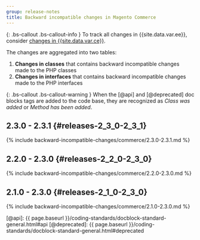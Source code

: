 ```yaml
---
group: release-notes
title: Backward incompatible changes in Magento Commerce
---
```


{: .bs-callout .bs-callout-info }
To track all changes in {{site.data.var.ee}}, consider [changes in {{site.data.var.ce}}].

The changes are aggregated into two tables:

1. **Changes in classes** that contains backward incompatible changes made to the PHP classes
2. **Changes in interfaces** that contains backward incompatible changes made to the PHP interfaces

{: .bs-callout .bs-callout-warning }
When the [@api] and [@deprecated] doc blocks tags are added to the code base, they are recognized as _Class was added_ or _Method has been added_.

## 2.3.0 - 2.3.1 {#releases-2_3_0-2_3_1}

{% include backward-incompatible-changes/commerce/2.3.0-2.3.1.md %}

## 2.2.0 - 2.3.0 {#releases-2_2_0-2_3_0}

{% include backward-incompatible-changes/commerce/2.2.0-2.3.0.md %}

## 2.1.0 - 2.3.0 {#releases-2_1_0-2_3_0}

{% include backward-incompatible-changes/commerce/2.1.0-2.3.0.md %}

<!-- LINK DEFINITIONS -->

[changes in {{site.data.var.ce}}]: ./open-source.html
[@api]: {{ page.baseurl }}/coding-standards/docblock-standard-general.html#api
[@deprecated]: {{ page.baseurl }}/coding-standards/docblock-standard-general.html#deprecated